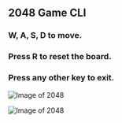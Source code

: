 ## 2048 Game CLI

### W, A, S, D to move.

### Press R to reset the board.

### Press any other key to exit.

![Image of 2048](https://raw.githubusercontent.com/snowmanunderwater/2048-CLI/master/pictures/Screenshot_2018-08-30_18-28-17.png)

![Image of 2048](https://raw.githubusercontent.com/snowmanunderwater/2048-CLI/master/pictures/Screenshot_2018-08-30_18-36-06.png)


